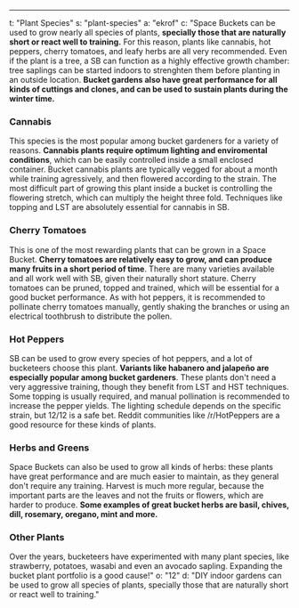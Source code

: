 ---
t: "Plant Species"
s: "plant-species"
a: "ekrof"
c: "Space Buckets can be used to grow nearly all species of plants, <b>specially those that are naturally short or react well to training.</b> For this reason, plants like cannabis, hot peppers, cherry tomatoes, and leafy herbs are all very recommended. Even if the plant is a tree, a SB can function as a highly effective growth chamber: tree saplings can be started indoors to strenghten them before planting in an outside location. <b>Bucket gardens also have great performance for all kinds of cuttings and clones, and can be used to sustain plants during the winter time.</b>

<h3>Cannabis</h3>
This species is the most popular among bucket gardeners for a variety of reasons. <b>Cannabis plants require optimum lighting and enviromental conditions</b>, which can be easily controlled inside a small enclosed container. Bucket cannabis plants are typically vegged for about a month while training agressively, and then flowered according to the strain. The most difficult part of growing this plant inside a bucket is controlling the flowering stretch, which can multiply the height three fold. Techniques like topping and LST are absolutely essential for cannabis in SB.

<h3>Cherry Tomatoes </h3>
This is one of the most rewarding plants that can be grown in a Space Bucket. <b>Cherry tomatoes are relatively easy to grow, and can produce many fruits in a short period of time</b>. There are many varieties available and all work well with SB, given their naturally short stature. Cherry tomatoes can be pruned, topped and trained, which will be essential for a good bucket performance. As with hot peppers, it is recommended to pollinate cherry tomatoes manually, gently shaking the branches or using an electrical toothbrush to distribute the pollen.

<h3>Hot Peppers</h3>
SB can be used to grow every species of hot peppers, and a lot of bucketeers choose this plant. <b>Variants like habanero and jalapeño are especially popular among bucket gardeners</b>. These plants don't need a very aggressive training, though they benefit from LST and HST techniques. Some topping is usually required, and manual pollination is recommended to increase the pepper yields. The lighting schedule depends on the specific strain, but 12/12 is a safe bet. Reddit communities like /r/HotPeppers are a good resource for these kinds of plants.

<h3>Herbs and Greens</h3>
Space Buckets can also be used to grow all kinds of herbs: these plants have great performance and are much easier to maintain, as they general don't require any training. Harvest is much more regular, because the important parts are the leaves and not the fruits or flowers, which are harder to produce. <b>Some examples of great bucket herbs are basil, chives, dill, rosemary, oregano, mint and more.</b>

<h3>Other Plants</h3>
Over the years, bucketeers have experimented with many plant species, like strawberry, potatoes, wasabi and even an avocado sapling. Expanding the bucket plant portfolio is a good cause!"
o: "12"
d: "DIY indoor gardens can be used to grow all species of plants, specially those that are naturally short or react well to training."